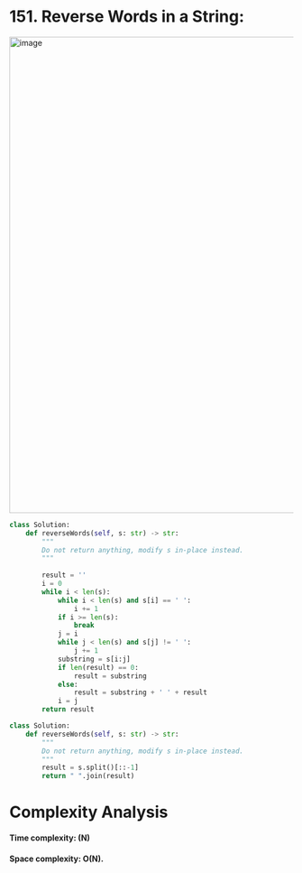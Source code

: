 # 151. Reverse Words in a String:

<img width="844" alt="image" src="https://user-images.githubusercontent.com/35987583/160270250-df36f45d-28d3-4dcb-b7fe-1591a3072b12.png">


```python
class Solution:
    def reverseWords(self, s: str) -> str:
        """
        Do not return anything, modify s in-place instead.
        """
        
        result = ''
        i = 0 
        while i < len(s):            
            while i < len(s) and s[i] == ' ':
                i += 1
            if i >= len(s):
                break
            j = i 
            while j < len(s) and s[j] != ' ':
                j += 1
            substring = s[i:j]
            if len(result) == 0:
                result = substring
            else:
                result = substring + ' ' + result 
            i = j
        return result
```


```python
class Solution:
    def reverseWords(self, s: str) -> str:
        """
        Do not return anything, modify s in-place instead.
        """
        result = s.split()[::-1]
        return " ".join(result)
```


# Complexity Analysis

#### Time complexity: (N)
#### Space complexity: O(N).
